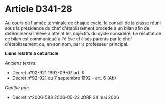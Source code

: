 # Article D341-28

Au cours de l'année terminale de chaque cycle, le conseil de la classe réuni sous la présidence du chef d'établissement
procède à un bilan afin de déterminer si l'élève a atteint les objectifs du cycle considéré. Le résultat de ce bilan est
communiqué à l'élève et à ses parents par le chef d'établissement ou, en son nom, par le professeur principal.

**Liens relatifs à cet article**

_Anciens textes_:

  - Décret n°92-921 1992-09-07 art. 6
  - Décret n°92-921 du 7 septembre 1992 - art. 6 (Ab)

_Codifié par_:

  - Décret n°2006-583 2006-05-23 JORF 24 mai 2006

